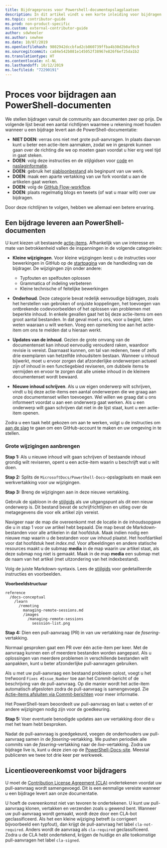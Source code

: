 ```yaml
---
title: Bijdrageproces voor Powershell-documentopslagplaatsen
description: In dit artikel vindt u een korte inleiding voor bijdragen aan de opslagplaatsen voor PowerShell-documenten. U krijgt informatie over de gebruikte opslagplaatsen, het proces voor het rangschikken van inhoud en de beleidsregels voor het beheren van codevoorbeelden en andere assets.
ms.topic: contributor-guide
ms.prod: non-product-specific
ms.custom: external-contributor-guide
author: sdwheeler
ms.author: sewhee
ms.date: 10/07/2019
ms.openlocfilehash: 9802942dccbfad2cb860739ffba4b30d2b0af0c9
ms.sourcegitcommit: ca84e542b081e145052f38967e826f6ef25da1b2
ms.translationtype: HT
ms.contentlocale: nl-NL
ms.lasthandoff: 10/12/2019
ms.locfileid: "72290191"
---
```

# <a name="process-for-contributing-to-powershell-docs"></a>Proces voor bijdragen aan PowerShell-documenten

We stellen bijdragen vanuit de community aan documenten zeer op prijs. De volgende lijst bevat een aantal richtlijnen waarmee u rekening moet houden wanneer u een bijdrage levert aan de PowerShell-documentatie:

- **NIET DOEN**: verras ons niet met grote pull-aanvragen. In plaats daarvan kunt u beter een actie-item aanmaken, zodat we in gesprek kunnen gaan over de richting die we op moeten gaan voordat u hier erg veel tijd in gaat steken.
- **DOEN**: volg deze instructies en de stijlgidsen voor [code](powershell-style-code.md) en [naslaginformatie](powershell-style-reference.md).
- **DOEN**: gebruik het [sjabloonbestand](powershell-style-basic-markdown.md) als beginpunt van uw werk.
- **DOEN**: maak een aparte vertakking van uw fork voordat u aan de artikelen gaat werken.
- **DOEN**: volg de [GitHub Flow-workflow](../how-to-write-workflows-major.md).
- **DOEN**: plaats regelmatig blogs en tweets (of wat u maar wilt) over uw bijdragen.

Door deze richtlijnen te volgen, hebben we allemaal een betere ervaring.

## <a name="make-a-contribution-to-powershell-docs"></a>Een bijdrage leveren aan PowerShell-documenten

U kunt kiezen uit bestaande [actie-items](https://github.com/MicrosoftDocs/PowerShell-Docs/issues/new/choose).
Afhankelijk van uw interesse en mate van betrokkenheid vallen de inspanningen in de volgende categorieën:

- **Kleine wijzigingen**. Voor kleine wijzigingen leest u de instructies voor bewerkingen in GitHub op de [startpagina](../index.md#quick-edits-to-existing-documents) van de handleiding van de bijdrager. De wijzigingen zijn onder andere:

  - Typfouten en spelfouten oplossen
  - Grammatica of indeling verbeteren
  - Kleine technische of feitelijke bewerkingen

- **Onderhoud**. Deze categorie bevat redelijk eenvoudige bijdragen, zoals het herstellen van gebroken of onjuiste koppelingen, het toevoegen van ontbrekende codevoorbeelden of het oplossen van problemen met beperkte inhoud. In enkele gevallen gaat het bij deze actie-items om een groot aantal bestanden. In dat geval moet u ons, voor u begint, laten weten waaraan u wilt werken. Voeg een opmerking toe aan het actie-item om ons te melden dat u hieraan werkt.

- **Updates van de inhoud**. Gezien de grote omvang van de documentenset kan inhoud eenvoudig verouderd raken, waardoor revisie is vereist. Daarnaast kunnen, om tal van redenen, twee of zelfs drie exemplaren van hetzelfde inhoudsitem bestaan. Wanneer u inhoud bijwerkt, moet u ervoor zorgen dat afzonderlijke onderwerpen actueel zijn of inhoud in een functiegebied reviseren, om dubbele items te vermijden en ervoor te zorgen dat alle unieke inhoud in de kleinere documentenset wordt bewaard.

- **Nieuwe inhoud schrijven**. Als u uw eigen onderwerp wilt schrijven, vindt u bij deze actie-items een aantal onderwerpen die we graag aan onze documentenset willen toevoegen. Wel willen we graag dat u ons informeert voordat u aan een onderwerp gaat werken. Als u een onderwerp wilt gaan schrijven dat niet in de lijst staat, kunt u een actie-item openen.

Zodra u een taak hebt gekozen om aan te werken, volgt u de instructies om [aan de slag](../get-started-setup-github.md) te gaan om een GitHub-account te maken en uw omgeving in te stellen.

### <a name="making-large-changes"></a>Grote wijzigingen aanbrengen

**Stap 1:** Als u nieuwe inhoud wilt gaan schrijven of bestaande inhoud grondig wilt reviseren, opent u een actie-item waarin u beschrijft wat u wilt doen.

**Stap 2:** Splits de `MicrosoftDocs/PowerShell-Docs`-opslagplaats en maak een werkvertakking voor uw wijzigingen.

**Stap 3:** Breng de wijzigingen aan in deze nieuwe vertakking.

Gebruik de sjabloon in de [stijlgids](powershell-style-basic-markdown.md) als uw uitgangspunt als dit een nieuw onderwerp is. Dit bestand bevat de schrijfrichtlijnen en uitleg over de metagegevens die voor elk artikel zijn vereist.

Navigeer naar de map die overeenkomt met de locatie in de inhoudsopgave die u in stap 1 voor uw artikel hebt bepaald.
Die map bevat de Markdown-bestanden voor alle artikelen in dat hoofdstuk. Maak indien nodig een nieuwe map waarin u de bestanden voor uw inhoud plaatst. Het hoofdartikel voor dat hoofdstuk heet *index.md*.
Voor afbeeldingen en andere statische resources maakt u de submap **media** in de map waarin uw artikel staat, als deze submap nog niet is gemaakt. Maak in de map **media** een submap met de naam van het artikel (met uitzondering van het indexbestand).

Volg de juiste Markdown-syntaxis. Lees de [stijlgids](powershell-style-basic-markdown.md) voor gedetailleerde instructies en voorbeelden.

**Voorbeeldstructuur**

```
reference
  /docs-conceptual
    /learn
      /remoting
        managing-remote-sessions.md
        /images
          /managing-remote-sessions
            sesssion-list.png
```

**Stap 4:** Dien een pull-aanvraag (PR) in van uw vertakking naar de *fasering*-vertakking.

Normaal gesproken gaat een PR over één actie-item per keer. Met de aanvraag kunnen een of meerdere bestanden worden aangepast. Als u oplossingen van meerdere problemen in verschillende bestanden wilt aanpakken, kunt u beter afzonderlijke pull-aanvragen gebruiken.

Als u met uw pull-aanvraag een bestaand probleem oplost, voegt u het trefwoord `Fixes #Issue_Number` toe aan het Commit-bericht of de beschrijving van de pull-aanvraag. Op die manier wordt het actie-item automatisch afgesloten zodra de pull-aanvraag is samengevoegd. Zie [Actie-items afsluiten via Commit-berichten](https://help.github.com/articles/closing-issues-via-commit-messages/) voor meer informatie.

Het PowerShell-team beoordeelt uw pull-aanvraag en laat u weten of er andere wijzigingen nodig zijn voor de goedkeuring.

**Stap 5:** Voer eventuele benodigde updates aan uw vertakking door die u met het team hebt besproken.

Nadat de pull-aanvraag is goedgekeurd, voegen de onderhouders uw pull-aanvraag samen in de *fasering*-vertakking. We pushen periodiek alle commits van de *fasering*-vertakking naar de *live*-vertakking. Zodra uw bijdrage live is, kunt u deze zien op de [PowerShell-Docs-site](https://docs.microsoft.com/PowerShell/). Meestal publiceren we twee tot drie keer per werkweek.

## <a name="contributor-license-agreement"></a>Licentieovereenkomst voor bijdragers

U moet de [Contribution License Agreement (CLA)](https://cla.opensource.microsoft.com/MicrosoftDocs/PowerShell-Docs) ondertekenen voordat uw pull-aanvraag wordt samengevoegd. Dit is een eenmalige vereiste wanneer u een bijdrage levert aan onze documentatie.

U hoeft de overeenkomst niet van tevoren te ondertekenen. U kunt uw pull-aanvraag klonen, vertakken en verzenden zoals u gewend bent.
Wanneer uw pull-aanvraag wordt gemaakt, wordt deze door een CLA-bot geclassificeerd. Als het een kleine wijziging betreft (u corrigeert bijvoorbeeld een typfout), dan krijgt de pull-aanvraag het label `cla-not-required`. Anders wordt de aanvraag als `cla-required` geclassificeerd. Zodra u de CLA hebt ondertekend, krijgen de huidige en alle toekomstige pull-aanvragen het label `cla-signed`.
